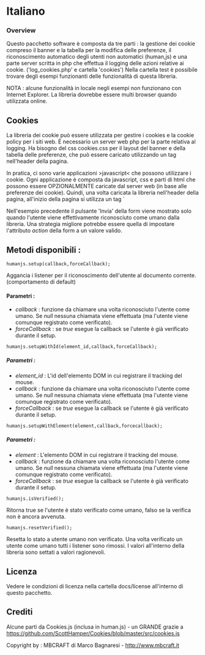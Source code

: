 # Italiano

### Overview

Questo pacchetto software è composta da tre parti : la gestione dei cookie compreso il banner e la tabella per la modifica
delle preferenze, il riconoscimento automatico degli utenti non automatici (human,js) e una parte server
scritta in php che effettua il logging delle azioni relative ai cookie. ('log_cookies.php' e cartella 'cookies')
Nella cartella test è possibile trovare degli esempi funzionanti delle funzionalità di questa libreria.

NOTA : alcune funzionalità in locale negli esempi non funzionano con Internet Explorer. La libreria
dovrebbe essere multi browser quando utilizzata online.

## Cookies

La libreria dei cookie può essere utilizzata per gestire i cookies e la cookie policy per i siti web.
È necessario un server web php per la parte relativa al logging.
Ha bisogno del css cookies.css per il layout del banner e della tabella delle preferenze, che 
può essere caricato utilizzando un tag <link> nell'header della pagina.

In pratica, ci sono varie applicazioni >javascript< che possono utilizzare i cookie. Ogni applicazione è composta
da javascript, css e parti di html che possono essere OPZIONALMENTE caricate dal server web (in base
alle preferenze dei cookie). Quindi, una volta caricata la libreria nell'header della pagina, all'inizio
della pagina si utilizza un tag <script> per dichiarare e configurare tutte le 'applicazioni javascript che 
utilizzano cookie'.
Si dichiarando solamente quelle che utilizzano cookie non tecnici, siccome quelli tecnici sono
necessari per il funzionamento del sito.

es:
`
cookies.setupApplicationCookies("an_app", "Descrizione esempio.",[{id:"js_l_1",path:"js/jslib.js",type:"js"},{id:"css_1",type:"css",path:"css/my.css"},{id:"an_app_html_placeholder",type:"html",path:"/test/html/part.html"},{id:"js_l_2",path:"js/jslib2.js",type:"js"}]);
cookies.setupApplicationCookies("my_cookie_app", "Questa è una descrizione della mia cookie app.",[{id:"css_2",type:"css",path:"css/my.css"}]);
cookies.setupApplicationCookies("another_app", "Un'altra app con un'altra descrizione.",[{id:"js_l_3",path:"js/jslib.js",type:"js"}]);
`
Il metodo 'cookies.setupApplicationCookies' vuole 3 parametri.
Il primo è un identificatore univoco dell'applicazione. È anche mostrato nella tabella delle
preferenze dei cookie. Il secondo è la descrizione dell'applicazione. Anch'essa è utilizzata
nella tabella delle preferenze. Il terzo parametro è un array di 'specifiche di caricamento' (può essere vuoto).
Ogni specifica è un oggetto {} con i seguenti campi : 

id -> id stringa della specifica di caricamento. Se il tipo è 'html' è anche l'id dell'elemento html in cui inserire il contenuto caricato.
type -> può essere 'js', 'css' o 'html'. Se 'js' o 'css' la risorsa è aggiunta all'intestazione della pagina, altrimenti è inserita nell'elemento della pagina con id uguale all'id della specifica di caricamento.
path -> il percorso della risorsa da caricare. La risorsa è caricata in modo sincrono con una richiesta GET.
(media) -> se il tipo è 'css' è anche possibile aggiungere un campo 'media' che viene aggiunto come attributo al tag link inserito nello header.

Non è necessario fornire delle specifiche di caricamento : se viene fatto, le risorse sono caricate in questo modo. 
Se un file js o css è utilizzato da più applicazioni, viene caricato una sola volta (se ha lo stesso path).
Si è liberi di caricare le risorse in altro modo (es. usando jquery). Consiglio di inserire tutte le chiamate a setupApplicationCookies
subito dopo l'apertura del tag <body>.

Per controllare quale 'applicazione che utilizza cookie' è abilitata, è possibile invocare il metodo :

`cookies.getEnabledApplicationCookies()`

ritorna un array di 'cookie application id' abilitate. (il primo parametro del metodo cookies.setupApplicationCookies).

Per visualizzare il banner che mostra la cookie policy breve, è possibile utilizzare il metodo :
`
cookies.showCookieBanner("Html della cookie policy breve qui", "etichetta del pulsante accetto qui");
`     

Prende due parametri : il primo è l'html della cookie policy breve, il secondo è il testo del pulsante 'Accetto'.
Quando viene chiamato questo metodo, il banner è mostrato soltanto se :

- la tabella per le preferenze dei cookie non è stata visualizzata in questa pagina
- i cookie non sono già stati accettati

Inoltre, se i cookie sono già stati accettati, tutte le 'applicazioni che usano cookies' sono caricate
nell'ordine in cui sono configurate. Quindi è possibile inserire questo metodo in fondo ad ogni pagina.

Inoltre, è possibile visualizzare la tabella per modificare le preferenze di utilizzo dei cookie col metodo :

`
cookies.showCookiePreferencesTable("enabled_label","application_label","description_label");
`

Prende tre parametri :

- etichetta per la colonna 'abilitata'.
- etichetta per la colonna 'application id'.
- etichetta per la colonna 'description'.

Questo consente la localizzazione della tabella.
La tabella avrà tre colonne : nella prima sarà presente una check box che consentirà all'utente di
abilitare/disabilitare un'applicazione. Quando viene visualizzata la tabella delle preferenze, il banner
per l'accettazione dei cookie non viene mostrato (se la chiamata è successiva a questa) e quindi le
applicazioni che utilizzano i cookie non vengono caricate automaticamente.

Per forzare il caricamento automatico, è possibile chiamare :
`
cookies.loadEnabledApplications();
`

La parte server (cartella 'cookies') deve essere copiata in una apposita cartella, e il file log_cookies.php deve essere
copiato nella root del sito. Nel caso la cartella venga rinominata, è necessario modificare la direttiva
include presente nel file log_cookies.php. La cartella root del sito deve avere i permessi
di scrittura per il php in quanto il logger su file effettivamente crea file e cartelle.
Se i nomi delle cartelle non vengono modificati le impostazioni di default dovrebbero
permette al sistema di logging di funzionare correttamente. 
Al momento solo il logging su file è supportato. È possibile implementare altre tipi di logging creando una classe che implementa l'interfaccia ICookieLogDriver.


## HumanJS

La seconda parte della libreria verifica se lo user agent è effettivamente un umano (non-bot).
Per farlo utilizza alcuni eventi come il movimento del mouse, click (sia normale che doppio), pressione di tasti, scroll e tempo trascorso calcolando un punteggio combinato.
Dopo che l'utente è stato riconosciuto (il punteggio supera un valore prefissato) come umano tutti i listener degli eventi sono rimossi.
Legge inoltre le dimensioni dello schermo che vengono salvate nei cookies
('humanjs_screen_width' e 'humanjs_screen_height') e possono essere utilizzate sia client-side che
 server-side della pagina successiva. Se l'utente è verificato viene scritto il cookie 'humanjs_status' col valore 'verified'.

Per utilizzare la libreria è necessario includerla nella pagina (usando il tag *script*, ad esempio) :

`<script type='text/javascript' src='/js/human.js'></script>`

mentre le chiamate possono essere inserito in un tag *script* inserito successivamente, ad esempio :

`
<form name="my_form" method="POST" action="">
    <!-- 
    ...
    etichette e campi della form 
    ...
    -->
    <!-- il pulsante di submit è nascosto, viene mostrato quando un utente viene riconosciuto come umano -->
    <input id='submit_button' style="display:hidden;" type='submit' name="Invia" value="Invia" />
</form>
<script type='text/javascript'>

        humanjs.setup(function() {
            document.getElementById("submit_button").style.display = "block";
        }, false);

</script>
`

Nell'esempio precedente il pulsante 'Invia' della form viene mostrato solo quando l'utente viene effettivamente riconosciuto come umano dalla libreria.
Una strategia migliore potrebbe essere quella di impostare l'attributo _action_ della form a un valore valido.




## Metodi disponibili :

`humanjs.setup(callback,forceCallback);`

Aggancia i listener per il riconoscimento dell'utente al documento corrente. (comportamento di default)

#### Parametri :

* *callback* : funzione da chiamare una volta riconosciuto l'utente come umano. Se _null_ nessuna chiamata viene effettuata (ma l'utente viene comunque registrato come verificato).
* *forceCallback* : se _true_ esegue la callback se l'utente è già verificato durante il setup.



`humanjs.setupWithId(element_id,callback,forceCallback);`

##### Parametri :

* *element_id* : L'id dell'elemento DOM in cui registrare il tracking del mouse.
* *callback* : funzione da chiamare una volta riconosciuto l'utente come umano. Se _null_ nessuna chiamata viene effettuata (ma l'utente viene comunque registrato come verificato).
* *forceCallback* : se _true_ esegue la callback se l'utente è già verificato durante il setup.

 

`humanjs.setupWithElement(element,callback,forcecallback);`
 
##### Parametri :

* *element* : L'elemento DOM in cui registrare il tracking del mouse.
* *callback* : funzione da chiamare una volta riconosciuto l'utente come umano. Se _null_ nessuna chiamata viene effettuata (ma l'utente viene comunque registrato come verificato).
* *forceCallback* : se _true_ esegue la callback se l'utente è già verificato durante il setup.



`humanjs.isVerified();`

Ritorna true se l'utente è stato verificato come umano, falso se la verifica non è ancora avvenuta.



`humanjs.resetVerified();`

Resetta lo stato a utente umano non verificato.
Una volta verificato un utente come umano tutti i listener sono rimossi.
I valori all'interno della libreria sono settati a valori ragionevoli.


## Licenza

Vedere le condizioni di licenza nella cartella docs/license all'interno di questo pacchetto.


## Crediti

Alcune parti da Cookies.js (inclusa in human.js) - un GRANDE grazie a https://github.com/ScottHamper/Cookies/blob/master/src/cookies.js

Copyright by : MBCRAFT di Marco Bagnaresi - http://www.mbcraft.it




